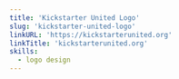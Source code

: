 ```yaml
---
title: 'Kickstarter United Logo'
slug: 'kickstarter-united-logo'
linkURL: 'https://kickstarterunited.org'
linkTitle: 'kickstarterunited.org'
skills:
  - logo design
---
```

